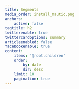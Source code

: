 ```yaml
---
title: Segments
media_order: install_mautic.png
anchors:
    active: false
tagtitle: h2
twitterenable: true
twittercardoptions: summary
articleenabled: false
facebookenable: true
content:
    items: '@root.children'
    order:
        by: date
        dir: desc
    limit: 10
    pagination: true
---
```


